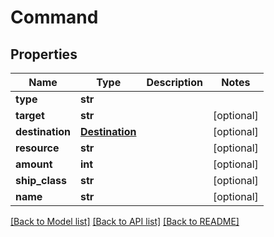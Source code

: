 # Command

## Properties
Name | Type | Description | Notes
------------ | ------------- | ------------- | -------------
**type** | **str** |  | 
**target** | **str** |  | [optional] 
**destination** | [**Destination**](Destination.md) |  | [optional] 
**resource** | **str** |  | [optional] 
**amount** | **int** |  | [optional] 
**ship_class** | **str** |  | [optional] 
**name** | **str** |  | [optional] 

[[Back to Model list]](../README.md#documentation-for-models) [[Back to API list]](../README.md#documentation-for-api-endpoints) [[Back to README]](../README.md)

